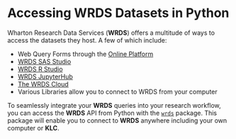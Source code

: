 # Accessing WRDS Datasets in Python

Wharton Research Data Services (**WRDS**) offers a multitude of ways to access the datasets they host.  A few of which include:

* Web Query Forms through the [Online Platform](https://wrds-www.wharton.upenn.edu)
* [WRDS SAS Studio](https://wrds-cloud.wharton.upenn.edu/SASStudio/index?locale=en_US) 
* [WRDS R Studio](https://wrds-rstudio.wharton.upenn.edu/auth-sign-in?appUri=%2F) 
* [WRDS JupyterHub](https://wrds-jupyter.wharton.upenn.edu/hub/login?next=%2Fhub%2F) 
* [The WRDS Cloud](https://wrds-www.wharton.upenn.edu/pages/grid-items/accessing-wrds-cloud/)
* Various Libraries allow you to connect to WRDS from your computer

To seamlessly integrate your **WRDS** queries into your research workflow, you can access the **WRDS** API from Python with the [`wrds`](https://pypi.org/project/wrds/) package. 
This package will enable you to connect to **WRDS** anywhere including your own computer or **KLC**. 

```{tableofcontents}
```
